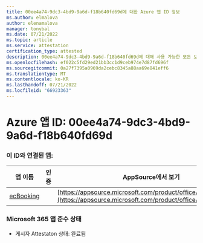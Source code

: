 ```yaml
---
title: 00ee4a74-9dc3-4bd9-9a6d-f18b640fd69d에 대한 Azure 앱 ID 정보
ms.author: elmalova
author: elenamalova
manager: tonybal
ms.date: 07/21/2022
ms.topic: article
ms.service: attestation
certification_type: attested
description: 00ee4a74-9dc3-4bd9-9a6d-f18b640fd69d에 대해 사용 가능한 모든 보안 및 규정 준수 정보입니다.
ms.openlocfilehash: ef022c5fd29ed21bb3cc1d9ceb974e7d87fd696f
ms.sourcegitcommit: 0a27f7395a0969da2cebc8345a88aa69e841eff6
ms.translationtype: MT
ms.contentlocale: ko-KR
ms.lasthandoff: 07/21/2022
ms.locfileid: "66923363"
---
```

# <a name="azure-app-id-00ee4a74-9dc3-4bd9-9a6d-f18b640fd69d"></a>Azure 앱 ID: 00ee4a74-9dc3-4bd9-9a6d-f18b640fd69d


### <a name="apps-associated-with-this-id"></a>이 ID와 연결된 앱:
| **앱 이름** | **인증** | **AppSource에서 보기** |
|--------------|---------------|-----------------------|
| [ecBooking](../forward/WA200002096.md) |  | [https://appsource.microsoft.com/product/office/WA200002096](https://appsource.microsoft.com/product/office/WA200002096) |

### <a name="microsoft-365-app-compliance-status"></a>Microsoft 365 앱 준수 상태
- 게시자 Attestaton 상태: 완료됨
